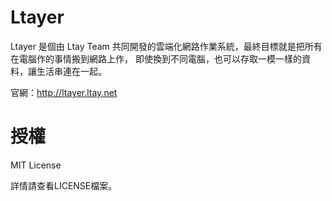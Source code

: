 Ltayer
=================
Ltayer 是個由 Ltay Team 共同開發的雲端化網路作業系統，最終目標就是把所有在電腦作的事情搬到網路上作，
即使換到不同電腦，也可以存取一模一樣的資料，讓生活串連在一起。

官網：<http://ltayer.ltay.net>

授權
=================
MIT License

詳情請查看LICENSE檔案。